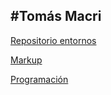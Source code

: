 #Tomás Macri
---

[Repositorio entornos](https://github.com/tomas-macri/Punto1A)

[Markup](https://www.w3schools.com/)

[Programación](https://www.jetbrains.com/es-es/idea/)
